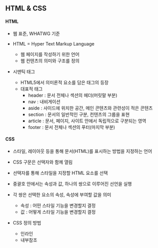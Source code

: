 ## HTML & CSS

#### HTML

- 웹 표준, WHATWG 기준
- HTML = Hyper Text Markup Language
  - 웹 페이지를 작성하기 위한 언어
  - 웹 컨텐츠의 의미와 구조를 정의

- 시맨틱 태그
  - HTML5에서 의미론적 요소를 담은 태그의 등장
  - 대표적 태그
    - header : 문서 전체나 섹션의 헤더(머릿말 부분)
    - nav : 내비게이션
    - aside : 사이드에 위치한 공간, 메인 콘텐츠와 관련성이 적은 콘텐츠
    - section : 문서의 일반적인 구분, 컨텐츠의 그룹을 표현
    - article : 문서, 페이지, 사이트 안에서 독립적으로 구분되는 영역
    - footer : 문서 전체나 섹션의 푸터(마지막 부분)



#### CSS

- 스타일, 레이아웃 등을 통해 문서(HTML)를 표시하는 방법을 지정하는 언어
- CSS 구문은 선택자와 함께 열림
- 선택자를 통해 스타일을 지정할 HTML 요소를 선택
- 중괄호 안에서는 속성과 값, 하나의 쌍으로 이루어진 선언을 실행
- 각 쌍은 선택한 요소의 속성, 속성에 부여할 값을 의미
  - 속성 : 어떤 스타일 기능을 변경할지 결정
  - 값 : 어떻게 스타일 기능을 변경할지 결정

- CSS 정의 방법
  - 인라인
  - 내부참조 <style>
  - 외부참조 - 분리된 CSS 파일

- 선택자
  - HTML 문서에서 특정한 요소를 선택하여 스타일링 하기 위해서는 반드시 선택자라는 개념이 필요하다.
  - 기본 선택자
    - 전체 선택자, 요소 선택자
    - 클래스 선택자, 아이디 선택자, 속성 선택자
  - 결합자 
    - 자손 결합자, 자식 결합자
    - 일반 형제 결합자, 인접 형제 결합자

- CSS Box model
  - content : 내용
  - padding : 내부 여백
  - border : 테두리
  - margin : 외부 여백

- CSS Position
  - relative : 상대 위치
  - absolute : 절대 위치
  - fixed : 고정 위치
- CSS Layout
  - Display
  - Position
  - Float
  - Flexbox : 요소 / 축
    - 배치방향 설정 : flex-direction
    - 메인축 방향 정렬 : justify-content
      - flex-start, flex-end, center, space-between, space-around, space-evenly
    - 교차축 방향 정렬 : align-items, align-self, align-content
      - align-items : flex-start, flex-end, center, stretch, baseline
      - align-content : flex-start, flex-end, center, stretch, space-between, space-around
      - align-self : auto, flex-start, flex-end, center, baseline, stretch
    - 기타 : flex-wrap, flex-flow, flex-grow, order
  - Grid system